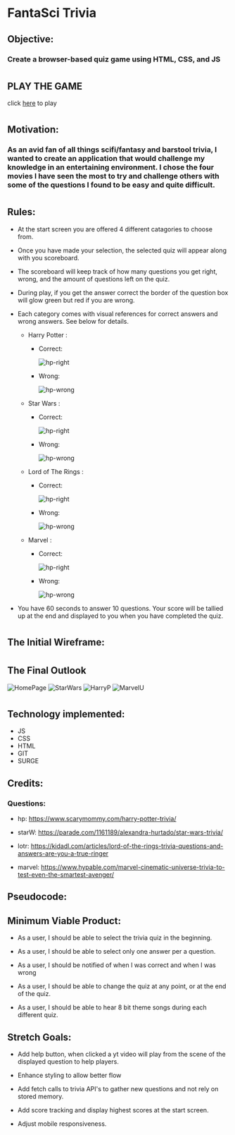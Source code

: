 # FantaSci Trivia

## Objective:
### Create a browser-based quiz game using HTML, CSS, and JS
#

## PLAY THE GAME
click [here](fantaSci-trivia.surge.sh) to play

#
## Motivation: 
### As an avid fan of all things scifi/fantasy and barstool trivia, I wanted to create an application that would challenge my knowledge in an entertaining environment. I chose the four movies I have seen the most to try and challenge others with some of the questions I found to be easy and quite difficult. 
#

## Rules:

* At the start screen you are offered 4 different catagories to choose from. 

* Once you have made your selection, the selected quiz will appear along with you scoreboard. 

* The scoreboard will keep track of how many questions you get right, wrong, and the amount of questions left on the quiz. 

* During play, if you get the answer correct the border of the question box will glow green but red if you are wrong. 
  
* Each category comes with visual references for correct answers and wrong answers. See below for details.

    * Harry Potter :
        * Correct: 
            
            ![hp-right](/css/remberall_right.png)

        * Wrong: 
  
            ![hp-wrong](/css/rememberall1.png)
    
    * Star Wars :
        * Correct: 
            
            ![hp-right](/css/right-saber.png)

        * Wrong: 
  
            ![hp-wrong](/css/wrong-saber.png)
    
    * Lord of The Rings :
        * Correct: 
            
            ![hp-right](/css/bilbo_right.png)

        * Wrong: 
  
            ![hp-wrong](/css/bilbo_wrong.png)

    * Marvel :
        * Correct: 
            
            ![hp-right](/css/marvel_right.png)

        * Wrong: 
  
            ![hp-wrong](/css/marvel_wrong.png)




* You have 60 seconds to answer 10 questions. Your score will be tallied up at the end and displayed to you when you have completed the quiz.

#


## The Initial Wireframe:

#

## The Final Outlook
![HomePage](/css/main_menu.PNG)
![StarWars](/css/Star_Wars.PNG)
![HarryP](/css/Harry_P.PNG)
![MarvelU](/css/MarvelU.PNG)
#

## Technology implemented:
* JS
* CSS
* HTML
* GIT
* SURGE

## Credits:
### Questions: 
* hp: https://www.scarymommy.com/harry-potter-trivia/

* starW: https://parade.com/1161189/alexandra-hurtado/star-wars-trivia/

* lotr: https://kidadl.com/articles/lord-of-the-rings-trivia-questions-and-answers-are-you-a-true-ringer

* marvel: https://www.hypable.com/marvel-cinematic-universe-trivia-to-test-even-the-smartest-avenger/


## Pseudocode:

## Minimum Viable Product:

* As a user, I should be able to select the trivia quiz in the beginning.

* As a user, I should be able to select only one answer per a question.

* As a user, I should be notified of when I was correct and when I was wrong

* As a user, I should be able to change the quiz at any point, or at the end of the quiz.

* As a user, I should be able to hear 8 bit theme songs during each different quiz.



## Stretch Goals:

* Add help button, when clicked a yt video will play from the scene of the displayed question to help players.

* Enhance styling to allow better flow

* Add fetch calls to trivia API's to gather new questions and not rely on stored memory.

* Add score tracking and display highest scores at the start screen.

* Adjust mobile responsiveness.